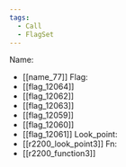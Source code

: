 ```yaml
---
tags:
  - Call
  - FlagSet
---
```

Name:
- [[name_77]]
Flag:
- [[flag_12064]]
- [[flag_12062]]
- [[flag_12063]]
- [[flag_12059]]
- [[flag_12060]]
- [[flag_12061]]
Look_point:
- [[r2200_look_point3]]
Fn:
- [[r2200_function3]]
